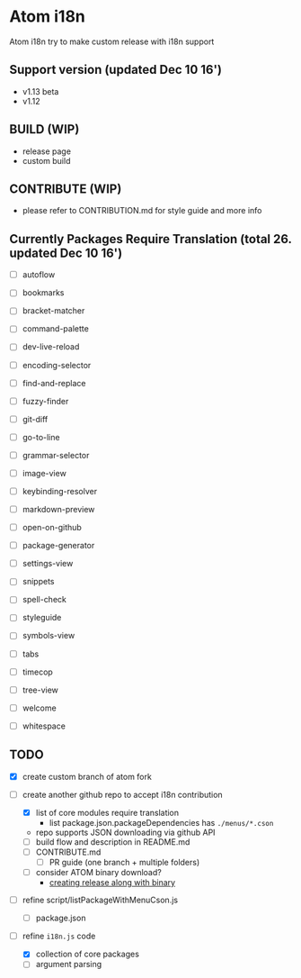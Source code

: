 # Atom i18n

Atom i18n try to make custom release with i18n support


## Support version (updated Dec 10 16')

  - v1.13 beta
  - v1.12


## BUILD (WIP)

  - release page
  - custom build


## CONTRIBUTE (WIP)

  - please refer to CONTRIBUTION.md for style guide and more info


## Currently Packages Require Translation (total 26. updated Dec 10 16')

  - [ ] autoflow
  - [ ] bookmarks
  - [ ] bracket-matcher
  - [ ] command-palette
  - [ ] dev-live-reload
  - [ ] encoding-selector
  - [ ] find-and-replace
  - [ ] fuzzy-finder
  - [ ] git-diff
  - [ ] go-to-line
  - [ ] grammar-selector
  - [ ] image-view
  - [ ] keybinding-resolver
  - [ ] markdown-preview
  - [ ] open-on-github
  - [ ] package-generator
  - [ ] settings-view
  - [ ] snippets
  - [ ] spell-check
  - [ ] styleguide
  - [ ] symbols-view
  - [ ] tabs
  - [ ] timecop
  - [ ] tree-view
  - [ ] welcome
  - [ ] whitespace


## TODO

  - [x] create custom branch of atom fork

  - [ ] create another github repo to accept i18n contribution
      - [x] list of core modules require translation
          - list package.json.packageDependencies has `./menus/*.cson`
      - repo supports JSON downloading via github API
      - [ ] build flow and description in README.md
      - [ ] CONTRIBUTE.md
          - [ ] PR guide (one branch + multiple folders)
      - [ ] consider ATOM binary download?
          - [creating release along with binary](https://help.github.com/articles/creating-releases/)

  - [ ] refine script/listPackageWithMenuCson.js
      - [ ] package.json
  - [ ] refine `i18n.js` code
      - [x] collection of core packages
      - [ ] argument parsing
